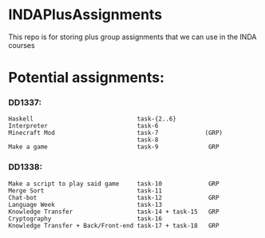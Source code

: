 # INDAPlusAssignments
This repo is for storing plus group assignments that we can use in the INDA courses

# Potential assignments:

### DD1337:
```
Haskell                             task-{2..6}
Interpreter                         task-6
Minecraft Mod                       task-7             (GRP)
                                    task-8              
Make a game                         task-9              GRP
```

### DD1338:
```
Make a script to play said game     task-10             GRP
Merge Sort                          task-11
Chat-bot                            task-12             GRP
Language Week                       task-13
Knowledge Transfer                  task-14 + task-15   GRP
Cryptography                        task-16
Knowledge Transfer + Back/Front-end task-17 + task-18   GRP
```